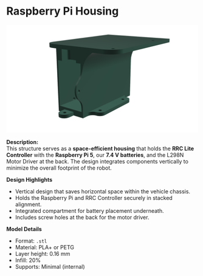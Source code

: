 # Raspberry Pi Housing

![Raspberry Housing](./raspberry_housing.png)

**Description:**  
This structure serves as a **space-efficient housing** that holds the **RRC Lite Controller** with the **Raspberry Pi 5**, our **7.4 V batteries**, and the L298N Motor Driver at the back. The design integrates components vertically to minimize the overall footprint of the robot.

**Design Highlights**
- Vertical design that saves horizontal space within the vehicle chassis.  
- Holds the Raspberry Pi and RRC Controller securely in stacked alignment.  
- Integrated compartment for battery placement underneath.
- Includes screw holes at the back for the motor driver. 

**Model Details**
- Format: `.stl`
- Material: PLA+ or PETG
- Layer height: 0.16 mm
- Infill: 20%
- Supports: Minimal (internal)
